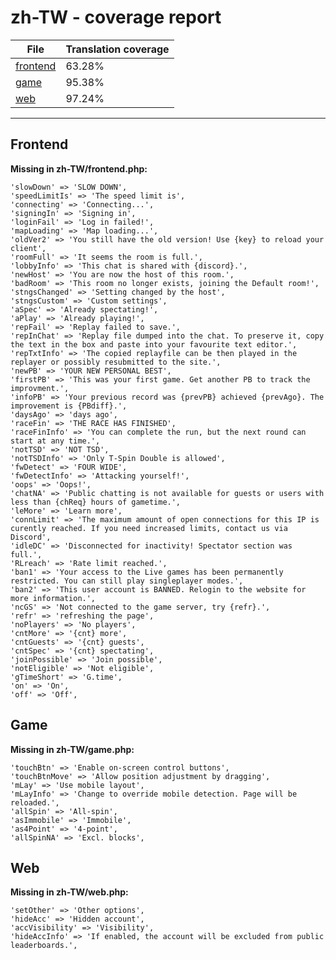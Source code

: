 <link rel="stylesheet" href="style.css">

# zh-TW - coverage report

<table>
<thead>
    <tr>
        <th>File</th>
        <th colspan="2">Translation coverage</th>
    </tr>
</thead>
<tbody>
    <tr><td><a href="#">frontend</a></td><td>63.28%</td><td>
        <div class="pb">
            <span class="pb-fill" style="width: 63.28%;"></span>
        </div>
    </td></tr>
    <tr><td><a href="#">game</a></td><td>95.38%</td><td>
        <div class="pb">
            <span class="pb-fill" style="width: 95.38%;"></span>
        </div>
    </td></tr>
    <tr><td><a href="#">web</a></td><td>97.24%</td><td>
        <div class="pb">
            <span class="pb-fill" style="width: 97.24%;"></span>
        </div>
    </td></tr>
</tbody></table>

-----------------------

## Frontend

**Missing in zh-TW/frontend.php:**

```
'slowDown' => 'SLOW DOWN',
'speedLimitIs' => 'The speed limit is',
'connecting' => 'Connecting...',
'signingIn' => 'Signing in',
'loginFail' => 'Log in failed!',
'mapLoading' => 'Map loading...',
'oldVer2' => 'You still have the old version! Use {key} to reload your client',
'roomFull' => 'It seems the room is full.',
'lobbyInfo' => 'This chat is shared with {discord}.',
'newHost' => 'You are now the host of this room.',
'badRoom' => 'This room no longer exists, joining the Default room!',
'stngsChanged' => 'Setting changed by the host',
'stngsCustom' => 'Custom settings',
'aSpec' => 'Already spectating!',
'aPlay' => 'Already playing!',
'repFail' => 'Replay failed to save.',
'repInChat' => 'Replay file dumped into the chat. To preserve it, copy the text in the box and paste into your favourite text editor.',
'repTxtInfo' => 'The copied replayfile can be then played in the replayer or possibly resubmitted to the site.',
'newPB' => 'YOUR NEW PERSONAL BEST',
'firstPB' => 'This was your first game. Get another PB to track the improvment.',
'infoPB' => 'Your previous record was {prevPB} achieved {prevAgo}. The improvement is {PBdiff}.',
'daysAgo' => 'days ago',
'raceFin' => 'THE RACE HAS FINISHED',
'raceFinInfo' => 'You can complete the run, but the next round can start at any time.',
'notTSD' => 'NOT TSD',
'notTSDInfo' => 'Only T-Spin Double is allowed',
'fwDetect' => 'FOUR WIDE',
'fwDetectInfo' => 'Attacking yourself!',
'oops' => 'Oops!',
'chatNA' => 'Public chatting is not available for guests or users with less than {chReq} hours of gametime.',
'leMore' => 'Learn more',
'connLimit' => 'The maximum amount of open connections for this IP is curently reached. If you need increased limits, contact us via Discord',
'idleDC' => 'Disconnected for inactivity! Spectator section was full.',
'RLreach' => 'Rate limit reached.',
'ban1' => 'Your access to the Live games has been permanently restricted. You can still play singleplayer modes.',
'ban2' => 'This user account is BANNED. Relogin to the website for more information.',
'ncGS' => 'Not connected to the game server, try {refr}.',
'refr' => 'refreshing the page',
'noPlayers' => 'No players',
'cntMore' => '{cnt} more',
'cntGuests' => '{cnt} guests',
'cntSpec' => '{cnt} spectating',
'joinPossible' => 'Join possible',
'notEligible' => 'Not eligible',
'gTimeShort' => 'G.time',
'on' => 'On',
'off' => 'Off',
```

## Game

**Missing in zh-TW/game.php:**

```
'touchBtn' => 'Enable on-screen control buttons',
'touchBtnMove' => 'Allow position adjustment by dragging',
'mLay' => 'Use mobile layout',
'mLayInfo' => 'Change to override mobile detection. Page will be reloaded.',
'allSpin' => 'All-spin',
'asImmobile' => 'Immobile',
'as4Point' => '4-point',
'allSpinNA' => 'Excl. blocks',
```

## Web

**Missing in zh-TW/web.php:**

```
'setOther' => 'Other options',
'hideAcc' => 'Hidden account',
'accVisibility' => 'Visibility',
'hideAccInfo' => 'If enabled, the account will be excluded from public leaderboards.',
```

